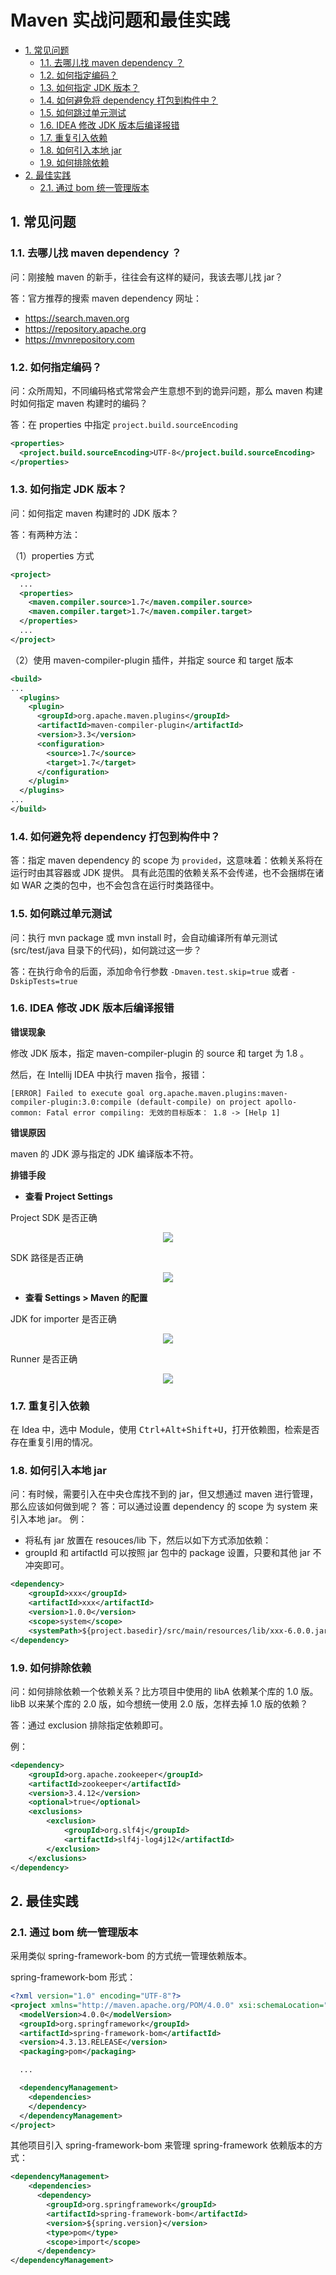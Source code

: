 # Maven 实战问题和最佳实践

<!-- TOC depthFrom:2 depthTo:3 -->

- [1. 常见问题](#1-常见问题)
    - [1.1. 去哪儿找 maven dependency ？](#11-去哪儿找-maven-dependency-)
    - [1.2. 如何指定编码？](#12-如何指定编码)
    - [1.3. 如何指定 JDK 版本？](#13-如何指定-jdk-版本)
    - [1.4. 如何避免将 dependency 打包到构件中？](#14-如何避免将-dependency-打包到构件中)
    - [1.5. 如何跳过单元测试](#15-如何跳过单元测试)
    - [1.6. IDEA 修改 JDK 版本后编译报错](#16-idea-修改-jdk-版本后编译报错)
    - [1.7. 重复引入依赖](#17-重复引入依赖)
    - [1.8. 如何引入本地 jar](#18-如何引入本地-jar)
    - [1.9. 如何排除依赖](#19-如何排除依赖)
- [2. 最佳实践](#2-最佳实践)
    - [2.1. 通过 bom 统一管理版本](#21-通过-bom-统一管理版本)

<!-- /TOC -->

## 1. 常见问题

### 1.1. 去哪儿找 maven dependency ？

问：刚接触 maven 的新手，往往会有这样的疑问，我该去哪儿找 jar？

答：官方推荐的搜索 maven dependency 网址：

- https://search.maven.org
- https://repository.apache.org
- https://mvnrepository.com

### 1.2. 如何指定编码？

问：众所周知，不同编码格式常常会产生意想不到的诡异问题，那么 maven 构建时如何指定 maven 构建时的编码？

答：在 properties 中指定 `project.build.sourceEncoding`

```xml
<properties>
  <project.build.sourceEncoding>UTF-8</project.build.sourceEncoding>
</properties>
```

### 1.3. 如何指定 JDK 版本？

问：如何指定 maven 构建时的 JDK 版本？

答：有两种方法：

（1）properties 方式

```xml
<project>
  ...
  <properties>
    <maven.compiler.source>1.7</maven.compiler.source>
    <maven.compiler.target>1.7</maven.compiler.target>
  </properties>
  ...
</project>
```

（2）使用 maven-compiler-plugin 插件，并指定 source 和 target 版本

```xml
<build>
...
  <plugins>
    <plugin>
      <groupId>org.apache.maven.plugins</groupId>
      <artifactId>maven-compiler-plugin</artifactId>
      <version>3.3</version>
      <configuration>
        <source>1.7</source>
        <target>1.7</target>
      </configuration>
    </plugin>
  </plugins>
...
</build>
```

### 1.4. 如何避免将 dependency 打包到构件中？

答：指定 maven dependency 的 scope 为 `provided`，这意味着：依赖关系将在运行时由其容器或 JDK 提供。
具有此范围的依赖关系不会传递，也不会捆绑在诸如 WAR 之类的包中，也不会包含在运行时类路径中。

### 1.5. 如何跳过单元测试

问：执行 mvn package 或 mvn install 时，会自动编译所有单元测试(src/test/java 目录下的代码)，如何跳过这一步？

答：在执行命令的后面，添加命令行参数 `-Dmaven.test.skip=true` 或者 `-DskipTests=true`

### 1.6. IDEA 修改 JDK 版本后编译报错

**错误现象**

修改 JDK 版本，指定 maven-compiler-plugin 的 source 和 target 为 1.8 。

然后，在 Intellij IDEA 中执行 maven 指令，报错：

```
[ERROR] Failed to execute goal org.apache.maven.plugins:maven-compiler-plugin:3.0:compile (default-compile) on project apollo-common: Fatal error compiling: 无效的目标版本： 1.8 -> [Help 1]
```

**错误原因**

maven 的 JDK 源与指定的 JDK 编译版本不符。

**排错手段**

- **查看 Project Settings**

Project SDK 是否正确

<div align="center"><img src="http://dunwu.test.upcdn.net/snap/20181127203324.png"/></div>

SDK 路径是否正确

<div align="center"><img src="http://dunwu.test.upcdn.net/snap/20181127203427.png"/></div>

- **查看 Settings > Maven 的配置**

JDK for importer 是否正确

<div align="center"><img src="http://dunwu.test.upcdn.net/snap/20181127203408.png"/></div>

Runner 是否正确

<div align="center"><img src="http://dunwu.test.upcdn.net/snap/20181127203439.png"/></div>

### 1.7. 重复引入依赖

在 Idea 中，选中 Module，使用 <kbd>Ctrl+Alt+Shift+U</kbd>，打开依赖图，检索是否存在重复引用的情况。

### 1.8. 如何引入本地 jar

问：有时候，需要引入在中央仓库找不到的 jar，但又想通过 maven 进行管理，那么应该如何做到呢？
答：可以通过设置 dependency 的 scope 为 system 来引入本地 jar。
例：

- 将私有 jar 放置在 resouces/lib 下，然后以如下方式添加依赖：
- groupId 和 artifactId 可以按照 jar 包中的 package 设置，只要和其他 jar 不冲突即可。

```xml
<dependency>
    <groupId>xxx</groupId>
    <artifactId>xxx</artifactId>
    <version>1.0.0</version>
    <scope>system</scope>
    <systemPath>${project.basedir}/src/main/resources/lib/xxx-6.0.0.jar</systemPath>
</dependency>
```

### 1.9. 如何排除依赖

问：如何排除依赖一个依赖关系？比方项目中使用的 libA 依赖某个库的 1.0 版。libB 以来某个库的 2.0 版，如今想统一使用 2.0 版，怎样去掉 1.0 版的依赖？

答：通过 exclusion 排除指定依赖即可。

例：

```xml
<dependency>
    <groupId>org.apache.zookeeper</groupId>
    <artifactId>zookeeper</artifactId>
    <version>3.4.12</version>
    <optional>true</optional>
    <exclusions>
        <exclusion>
            <groupId>org.slf4j</groupId>
            <artifactId>slf4j-log4j12</artifactId>
        </exclusion>
    </exclusions>
</dependency>
```

## 2. 最佳实践

### 2.1. 通过 bom 统一管理版本

采用类似 spring-framework-bom 的方式统一管理依赖版本。

spring-framework-bom 形式：

```xml
<?xml version="1.0" encoding="UTF-8"?>
<project xmlns="http://maven.apache.org/POM/4.0.0" xsi:schemaLocation="http://maven.apache.org/POM/4.0.0 http://maven.apache.org/xsd/maven-4.0.0.xsd" xmlns:xsi="http://www.w3.org/2001/XMLSchema-instance">
  <modelVersion>4.0.0</modelVersion>
  <groupId>org.springframework</groupId>
  <artifactId>spring-framework-bom</artifactId>
  <version>4.3.13.RELEASE</version>
  <packaging>pom</packaging>

  ...

  <dependencyManagement>
    <dependencies>
    </dependency>
  </dependencyManagement>
</project>
```

其他项目引入 spring-framework-bom 来管理 spring-framework 依赖版本的方式：

```xml
<dependencyManagement>
    <dependencies>
      <dependency>
        <groupId>org.springframework</groupId>
        <artifactId>spring-framework-bom</artifactId>
        <version>${spring.version}</version>
        <type>pom</type>
        <scope>import</scope>
      </dependency>
</dependencyManagement>
```
